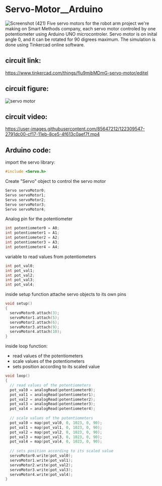 # Servo-Motor__Arduino
![Screenshot (421)](https://user-images.githubusercontent.com/85647212/122820312-22040f80-d2e4-11eb-8929-1a8e1395995d.png)
Five servo motors for the robot arm project we're making on Smart Methods company, each servo motor controled by one potentiometer using Arduino UNO microcontroler.
Servo motor is on inital angle 0, and it can be rotated for 90 digrees maximum.
The simulation is done using Tinkercad online software.

## circuit link: 
https://www.tinkercad.com/things/fIu9mjbMDmG-servo-motor/editel

## circuit figure:
![servo motor](https://user-images.githubusercontent.com/85647212/122301036-cf53dd80-cf08-11eb-8b56-befc35adb4ab.png)

## circuit video:

https://user-images.githubusercontent.com/85647212/122309547-2791dc00-cf17-11eb-8ce5-4f613c0aef7f.mp4

## Arduino code:
import the servo library:
``` C++
#include <Servo.h> 
```
Create "Servo" object to control the servo motor
``` C++
Servo servoMotor0;
Servo servoMotor1;
Servo servoMotor2;  
Servo servoMotor3; 
Servo servoMotor4;  
```
Analog pin for the potentiometer 
``` C++
int potentiometer0 = A0;
int potentiometer1 = A1;
int potentiometer2 = A2;
int potentiometer3 = A3;
int potentiometer4 = A4;
```
variable to read values from potentiometers
``` C++
int pot_val0;
int pot_val1;
int pot_val2;
int pot_val3;
int pot_val4;
```
inside setup function attache servo objects to its own pins
``` C++
void setup()
{ 
  servoMotor0.attach(3);
  servoMotor1.attach(5);
  servoMotor2.attach(6);
  servoMotor3.attach(9);
  servoMotor4.attach(10);
}
```
inside loop function:
* read values of the potentiometers
* scale values of the potentiometers
* sets position according to its scaled value
``` C++
void loop()
{
  // read values of the potentiometers
  pot_val0 = analogRead(potentiometer0);
  pot_val1 = analogRead(potentiometer1);
  pot_val2 = analogRead(potentiometer2);
  pot_val3 = analogRead(potentiometer3);
  pot_val4 = analogRead(potentiometer4);
  
  // scale values of the potentiometers
  pot_val0 = map(pot_val0, 0, 1023, 0, 90);
  pot_val1 = map(pot_val1, 0, 1023, 0, 90);
  pot_val2 = map(pot_val2, 0, 1023, 0, 90);
  pot_val3 = map(pot_val3, 0, 1023, 0, 90);
  pot_val4 = map(pot_val4, 0, 1023, 0, 90);
  
  // sets position according to its scaled value
  servoMotor0.write(pot_val0);
  servoMotor1.write(pot_val1);
  servoMotor2.write(pot_val2);
  servoMotor3.write(pot_val3);
  servoMotor4.write(pot_val4);
}
```

